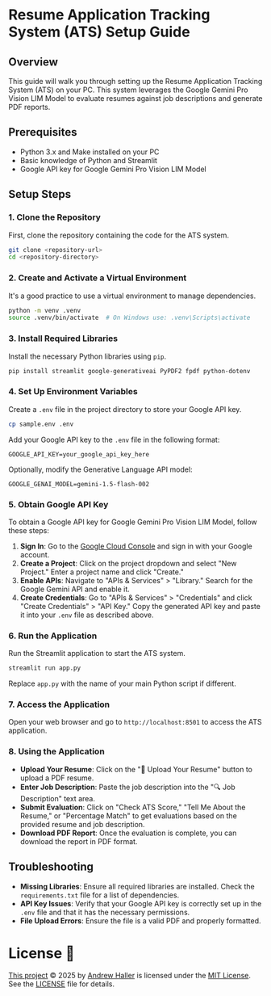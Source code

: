 
# Resume Application Tracking System (ATS) Setup Guide

## Overview
This guide will walk you through setting up the Resume Application Tracking System (ATS) on your PC. This system leverages the Google Gemini Pro Vision LIM Model to evaluate resumes against job descriptions and generate PDF reports.

## Prerequisites
- Python 3.x and Make installed on your PC
- Basic knowledge of Python and Streamlit
- Google API key for Google Gemini Pro Vision LIM Model

## Setup Steps

### 1. Clone the Repository
First, clone the repository containing the code for the ATS system.

```bash
git clone <repository-url>
cd <repository-directory>
```

### 2. Create and Activate a Virtual Environment
It's a good practice to use a virtual environment to manage dependencies.

```bash
python -m venv .venv
source .venv/bin/activate  # On Windows use: .venv\Scripts\activate
```

### 3. Install Required Libraries
Install the necessary Python libraries using `pip`.

```bash
pip install streamlit google-generativeai PyPDF2 fpdf python-dotenv
```

### 4. Set Up Environment Variables
Create a `.env` file in the project directory to store your Google API key.

```bash
cp sample.env .env
```

Add your Google API key to the `.env` file in the following format:

```
GOOGLE_API_KEY=your_google_api_key_here
```

Optionally, modify the Generative Language API model:

```
GOOGLE_GENAI_MODEL=gemini-1.5-flash-002
```

### 5. Obtain Google API Key
To obtain a Google API key for Google Gemini Pro Vision LIM Model, follow these steps:

1. **Sign In**: Go to the [Google Cloud Console](https://console.cloud.google.com/) and sign in with your Google account.
2. **Create a Project**: Click on the project dropdown and select "New Project." Enter a project name and click "Create."
3. **Enable APIs**: Navigate to "APIs & Services" > "Library." Search for the Google Gemini API and enable it.
4. **Create Credentials**: Go to "APIs & Services" > "Credentials" and click "Create Credentials" > "API Key." Copy the generated API key and paste it into your `.env` file as described above.

### 6. Run the Application
Run the Streamlit application to start the ATS system.

```bash
streamlit run app.py
```

Replace `app.py` with the name of your main Python script if different.

### 7. Access the Application
Open your web browser and go to `http://localhost:8501` to access the ATS application.

### 8. Using the Application
- **Upload Your Resume**: Click on the "📄 Upload Your Resume" button to upload a PDF resume.
- **Enter Job Description**: Paste the job description into the "🔍 Job Description" text area.
- **Submit Evaluation**: Click on "Check ATS Score," "Tell Me About the Resume," or "Percentage Match" to get evaluations based on the provided resume and job description.
- **Download PDF Report**: Once the evaluation is complete, you can download the report in PDF format.

## Troubleshooting
- **Missing Libraries**: Ensure all required libraries are installed. Check the `requirements.txt` file for a list of dependencies.
- **API Key Issues**: Verify that your Google API key is correctly set up in the `.env` file and that it has the necessary permissions.
- **File Upload Errors**: Ensure the file is a valid PDF and properly formatted.

# License 🪪
[This project](https://github.com/stairwaytowonderland/Smart-ATS-Analyzer) © 2025 by [Andrew Haller](https://github.com/andrewhaller) is licensed under the [MIT License](https://opensource.org/license/mit). See the [LICENSE](LICENSE) file for details.
